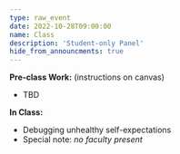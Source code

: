 ```yaml
---
type: raw_event
date: 2022-10-28T09:00:00
name: Class
description: 'Student-only Panel'
hide_from_announcments: true
---
```


**Pre-class Work:** (instructions on canvas)
* TBD

**In Class:**
* Debugging unhealthy self-expectations 
* Special note: *no faculty present*
